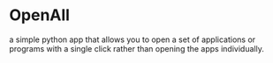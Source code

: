# OpenAll
a simple python app that allows you to open a set of applications or programs with a single click rather than opening the apps individually.
